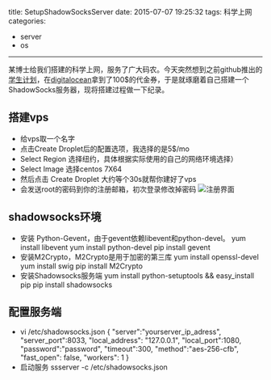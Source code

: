 title: SetupShadowSocksServer
date: 2015-07-07 19:25:32
tags: 科学上网
categories:
  - server 
  - os
---
某博士给我们搭建的科学上网，服务了广大码农。今天突然想到之前github推出的[学生计划](https://education.github.com/pack)，在[digitalocean](https://www.digitalocean.com/?refcode=73470081618f)拿到了100$的代金券，于是就琢磨着自己搭建一个ShadowSocks服务器，现将搭建过程做一下纪录。

<!--more-->
## 搭建vps
* 给vps取一个名字
* 点击Create Droplet后的配置选项，我选择的是5$/mo
* Select Region 选择纽约，具体根据实际使用的自己的网络环境选择）
* Select Image 选择centos 7X64
* 然后点击 Create Droplet 大约等个30s就帮你建好了vps
* 会发送root的密码到你的注册邮箱，初次登录修改掉密码
![注册界面](http://7xk4vd.com1.z0.glb.clouddn.com/shadowsocks1.jpg)

## shadowsocks环境
* 安装 Python-Gevent，由于gevent依赖libevent和python-devel。
		yum install libevent
		yum install python-devel
		pip install gevent
* 安装M2Crypto，M2Crypto是用于加密的第三库
		yum install openssl-devel
    	yum install swig
    	pip install M2Crypto
* 安装Shadowsocks服务端
		yum install python-setuptools && easy_install pip
		pip install shadowsocks

## 配置服务端
* vi  /etc/shadowsocks.json
		{
    	"server":"yourserver_ip_adress",
    	"server_port":8033,
    	"local_address": "127.0.0.1",
    	"local_port":1080,
    	"password":"password",
    	"timeout":300,
    	"method":"aes-256-cfb",
    	"fast_open": false,
    	"workers": 1
		}
* 启动服务
		ssserver -c /etc/shadowsocks.json